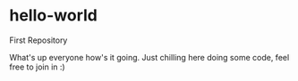 # hello-world
First Repository

What's up everyone how's it going. Just chilling here doing some code, feel free to join in :)
